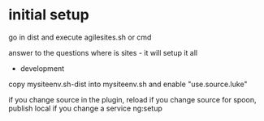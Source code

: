 # initial setup

go in dist and execute agilesites.sh or cmd

answer to the questions where is sites - it will setup it all 

- development

copy mysiteenv.sh-dist into mysiteenv.sh and enable "use.source.luke"

if you change source in the plugin, reload
if you change source for spoon, publish local
if you change a service ng:setup










